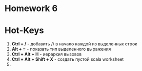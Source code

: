 # Homework 6

# Hot-Keys
1. **Ctrl + /** -  добавить // в начало каждой из выделенных строк
2. **Alt + =** - показать тип выделенного выражения
3. **Ctrl + Alt + H** - иерархия вызовов
4. **Ctrl + Alt + Shift + X** - создать пустой scala worksheet
5. 
